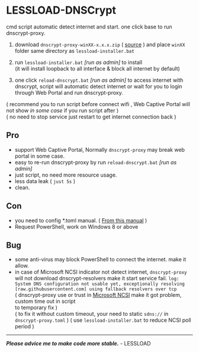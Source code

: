 # LESSLOAD-DNSCrypt

cmd script automatic detect internet and start. one click base to run dnscrypt-proxy.

1. download `dnscrypt-proxy-winXX-x.x.x.zip` ( [source](https://github.com/DNSCrypt/dnscrypt-proxy/releases/) ) and place `winXX` folder same directory as `lessload-installer.bat`

2. run `lessload-installer.bat` _[run as admin]_ to install <br/>(it will install loopback to all interface & block all internet by default)

3. one click `reload-dnscrypt.bat` _[run as admin]_ to access internet with dnscrypt, script will automatic detect internet or wait for you to login through Web Portal and run dnscrypt-proxy.

( recommend you to run script before connect wifi , Web Captive Portal will not show _in some case_ if you run script after )<br/>
( no need to stop service just restart to get internet connection back )



## Pro
- support Web Captive Portal, Normally `dnscrypt-proxy` may break web portal in some case.
- easy to re-run dnscrypt-proxy by run `reload-dnscrypt.bat` _[run as admin]_
- just script, no need more resource usage.
- less data leak ( `just 5s` )
- clean.

## Con
- you need to config *.toml manual. ( [From this manual](https://github.com/DNSCrypt/dnscrypt-proxy/wiki/Configuration) )
- Request PowerShell, work on Windows 8 or above

## Bug
- some anti-virus may block PowerShell to connect the internet. make it allow.
- in case of Microsoft NCSI indicator not detect internet, `dnscrypt-proxy` will not download dnscrypt-resolvers make it start service fail.
  `log: System DNS configuration not usable yet, exceptionally resolving [raw.githubusercontent.com] using fallback resolvers over tcp`<br/>
  ( dnscrypt-proxy use or trust in [Microsoft NCSI](https://answers.microsoft.com/en-us/windows/forum/windows_10-networking/network-connection-status-indicator-ncsi-showing/02664ddf-4eac-449a-8318-bdae1a5bad3d) make it got problem, custom time out in script<br/>to temporary fix )<br/>
  ( to fix it without custom timeout, your need to static `sdns://` in `dnscrypt-proxy.toml` )
  ( use `lessload-installer.bat` to reduce NCSI poll period )

------------------------------------------
***Please advice me to make code more stable.***  - LESSLOAD
